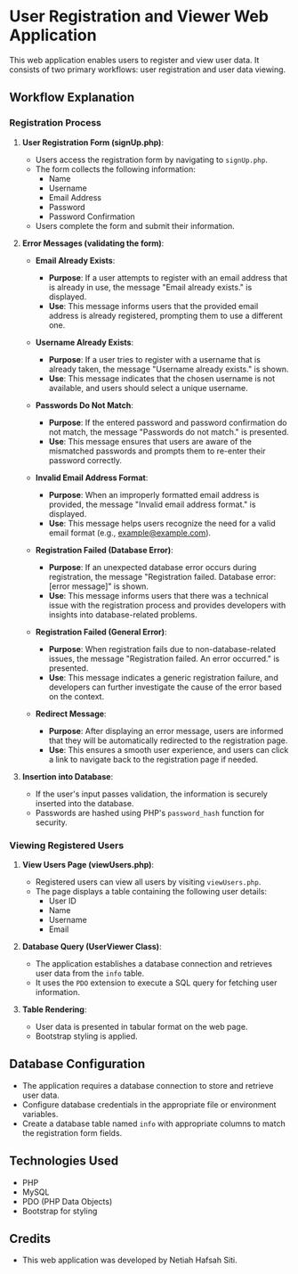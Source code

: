 # User Registration and Viewer Web Application

This web application enables users to register and view user data. It consists of two primary workflows: user registration and user data viewing.

## Workflow Explanation

### Registration Process

1. **User Registration Form (signUp.php)**:
   - Users access the registration form by navigating to `signUp.php`.
   - The form collects the following information:
     - Name
     - Username
     - Email Address
     - Password
     - Password Confirmation
   - Users complete the form and submit their information.

2. **Error Messages (validating the form)**:

   - **Email Already Exists**:
     - **Purpose**: If a user attempts to register with an email address that is already in use, the message "Email already exists." is displayed.
     - **Use**: This message informs users that the provided email address is already registered, prompting them to use a different one.

   - **Username Already Exists**:
     - **Purpose**: If a user tries to register with a username that is already taken, the message "Username already exists." is shown.
     - **Use**: This message indicates that the chosen username is not available, and users should select a unique username.

   - **Passwords Do Not Match**:
     - **Purpose**: If the entered password and password confirmation do not match, the message "Passwords do not match." is presented.
     - **Use**: This message ensures that users are aware of the mismatched passwords and prompts them to re-enter their password correctly.

   - **Invalid Email Address Format**:
     - **Purpose**: When an improperly formatted email address is provided, the message "Invalid email address format." is displayed.
     - **Use**: This message helps users recognize the need for a valid email format (e.g., example@example.com).

   - **Registration Failed (Database Error)**:
     - **Purpose**: If an unexpected database error occurs during registration, the message "Registration failed. Database error: [error message]" is shown.
     - **Use**: This message informs users that there was a technical issue with the registration process and provides developers with insights into database-related problems.

   - **Registration Failed (General Error)**:
     - **Purpose**: When registration fails due to non-database-related issues, the message "Registration failed. An error occurred." is presented.
     - **Use**: This message indicates a generic registration failure, and developers can further investigate the cause of the error based on the context.

   - **Redirect Message**:
     - **Purpose**: After displaying an error message, users are informed that they will be automatically redirected to the registration page.
     - **Use**: This ensures a smooth user experience, and users can click a link to navigate back to the registration page if needed.

3. **Insertion into Database**:
   - If the user's input passes validation, the information is securely inserted into the database.
   - Passwords are hashed using PHP's `password_hash` function for security.

### Viewing Registered Users

1. **View Users Page (viewUsers.php)**:
   - Registered users can view all users by visiting `viewUsers.php`.
   - The page displays a table containing the following user details:
     - User ID
     - Name
     - Username
     - Email

2. **Database Query (UserViewer Class)**:
   - The application establishes a database connection and retrieves user data from the `info` table.
   - It uses the `PDO` extension to execute a SQL query for fetching user information.

3. **Table Rendering**:
   - User data is presented in tabular format on the web page.
   - Bootstrap styling is applied.

## Database Configuration
   - The application requires a database connection to store and retrieve user data.
   - Configure database credentials in the appropriate file or environment variables.
   - Create a database table named `info` with appropriate columns to match the registration form fields.

## Technologies Used
   - PHP
   - MySQL
   - PDO (PHP Data Objects)
   - Bootstrap for styling

## Credits
   - This web application was developed by Netiah Hafsah Siti.
